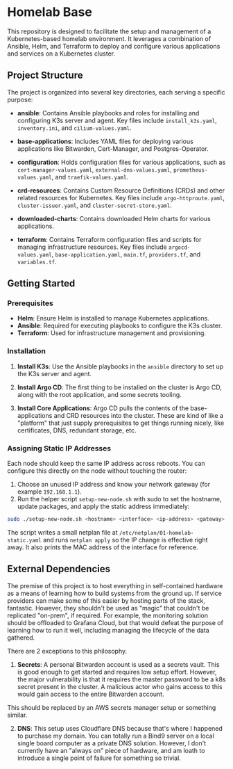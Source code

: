# Homelab Base

This repository is designed to facilitate the setup and management of a Kubernetes-based homelab environment. It leverages a combination of Ansible, Helm, and Terraform to deploy and configure various applications and services on a Kubernetes cluster.

## Project Structure

The project is organized into several key directories, each serving a specific purpose:

- **ansible**: Contains Ansible playbooks and roles for installing and configuring K3s server and agent. Key files include `install_k3s.yaml`, `inventory.ini`, and `cilium-values.yaml`.

- **base-applications**: Includes YAML files for deploying various applications like Bitwarden, Cert-Manager, and Postgres-Operator.

- **configuration**: Holds configuration files for various applications, such as `cert-manager-values.yaml`, `external-dns-values.yaml`, `prometheus-values.yaml`, and `traefik-values.yaml`.

- **crd-resources**: Contains Custom Resource Definitions (CRDs) and other related resources for Kubernetes. Key files include `argo-httproute.yaml`, `cluster-issuer.yaml`, and `cluster-secret-store.yaml`.

- **downloaded-charts**: Contains downloaded Helm charts for various applications.

- **terraform**: Contains Terraform configuration files and scripts for managing infrastructure resources. Key files include `argocd-values.yaml`, `base-application.yaml`, `main.tf`, `providers.tf`, and `variables.tf`.

## Getting Started

### Prerequisites

- **Helm**: Ensure Helm is installed to manage Kubernetes applications.
- **Ansible**: Required for executing playbooks to configure the K3s cluster.
- **Terraform**: Used for infrastructure management and provisioning.

### Installation

1. **Install K3s**: Use the Ansible playbooks in the `ansible` directory to set up the K3s server and agent.

2. **Install Argo CD**: The first thing to be installed on the cluster is Argo CD, along with the root application, and some secrets tooling.

3. **Install Core Applications**: Argo CD pulls the contents of the base-applications and CRD resources into the cluster. These are kind of like a "platform" that just supply prerequisites to get things running nicely, like certificates, DNS, redundant storage, etc.

### Assigning Static IP Addresses

Each node should keep the same IP address across reboots. You can configure this directly on the node without touching the router:

1. Choose an unused IP address and know your network gateway (for example `192.168.1.1`).
2. Run the helper script `setup-new-node.sh` with sudo to set the hostname, update packages, and apply the static address immediately:

```bash
sudo ./setup-new-node.sh <hostname> <interface> <ip-address> <gateway> [dns]
```

The script writes a small netplan file at `/etc/netplan/01-homelab-static.yaml` and runs `netplan apply` so the IP change is effective right away. It also prints the MAC address of the interface for reference.


## External Dependencies

The premise of this project is to host everything in self-contained hardware as a means of learning how to build systems from the ground up. If service providers can make some of this easier by hosting parts of the stack, fantastic. However, they shouldn't be used as "magic" that couldn't be replicated "on-prem", if required. For example, the monitoring solution should be offloaded to Grafana Cloud, but that would defeat the purpose of learning how to run it well, including managing the lifecycle of the data gathered.

There are 2 exceptions to this philosophy.

1. **Secrets**: A personal Bitwarden account is used as a secrets vault. This is good enough to get started and requires low setup effort. However, the major vulnerability is that it requires the master password to be a k8s secret present in the cluster. A malicious actor who gains access to this would gain access to the entire Bitwarden account.

This should be replaced by an AWS secrets manager setup or something similar.

2. **DNS**: This setup uses Cloudflare DNS because that's where I happened to purchase my domain. You can totally run a Bind9 server on a local single board computer as a private DNS solution. However, I don't currently have an "always on" piece of hardware, and am loath to introduce a single point of failure for something so trivial.



